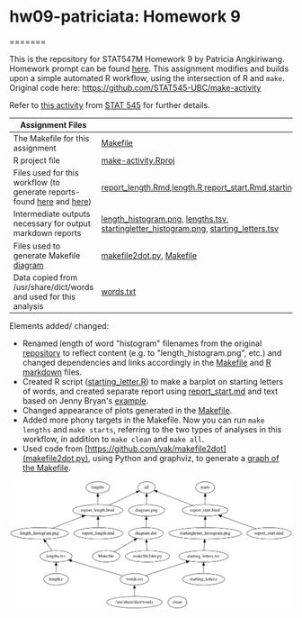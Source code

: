 # hw09-patriciata: Homework 9
=======

This is the repository for STAT547M Homework 9 by Patricia Angkiriwang. Homework prompt can be found [here](http://stat545.com/Classroom/assignments/hw09/hw09.html). This assignment modifies and builds upon a simple automated R workflow, using the intersection of R and `make`. Original code here: https://github.com/STAT545-UBC/make-activity

Refer to [this activity](http://stat545-ubc.github.io/automation04_make-activity.html) from [STAT 545](http://stat545-ubc.github.io) for further details.

|  Assignment Files  |     |
|-----------|-------------|
|The Makefile for this assignment |[Makefile](Makefile)|
|R project file | [make-activity.Rproj](make-activity.Rproj) |
|Files used for this workflow (to generate reports- found [here](report_length.md) and [here](report_start.md))| [report_length.Rmd](report_length.Rmd),[length.R](length.R),[report_start.Rmd](report_start.Rmd),[starting_letter.R](starting_letter.R) |
|Intermediate outputs necessary for output markdown reports | [length_histogram.png](length_histogram.png), [lengths.tsv](lengths.tsv), [startingletter_histogram.png](startingletter_histogram.png), [starting_letters.tsv](starting_letters.tsv)|
|Files used to generate Makefile [diagram](diagram.png) | [makefile2dot.py](makefile2dot.py), [Makefile](Makefile) |
|Data copied from /usr/share/dict/words and used for this analysis | [words.txt](words.txt)| 

Elements added/ changed:
- Renamed length of word "histogram" filenames from the original [repository](https://github.com/STAT545-UBC/make-activity) to reflect content (e.g. to "length_histogram.png", etc.) and changed dependencies and links accordingly in the [Makefile](Makefile) and [R markdown](report_length.md) files.
- Created R script ([starting_letter.R](starting_letter.R)) to make a barplot on starting letters of words, and created separate report using [report_start.md](report_start.md) and text based on Jenny Bryan's [example](report_length.md).
- Changed appearance of plots generated in the [Makefile](Makefile).
- Added more phony targets in the Makefile. Now you can run `make lengths` and `make starts`, referring to the two types of analyses in this workflow, in addition to `make clean` and `make all`.
- Used code from [https://github.com/vak/makefile2dot](makefile2dot.py), using Python and graphviz, to generate a [graph of the Makefile](diagram.png).

![Makefile diagram](diagram.png)
